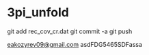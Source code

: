 # 3pi_unfold
git add rec_cov_cr.dat
git commit -a
git push

eakozyrev09@gmail.com
asdFDG5465SDFassa
